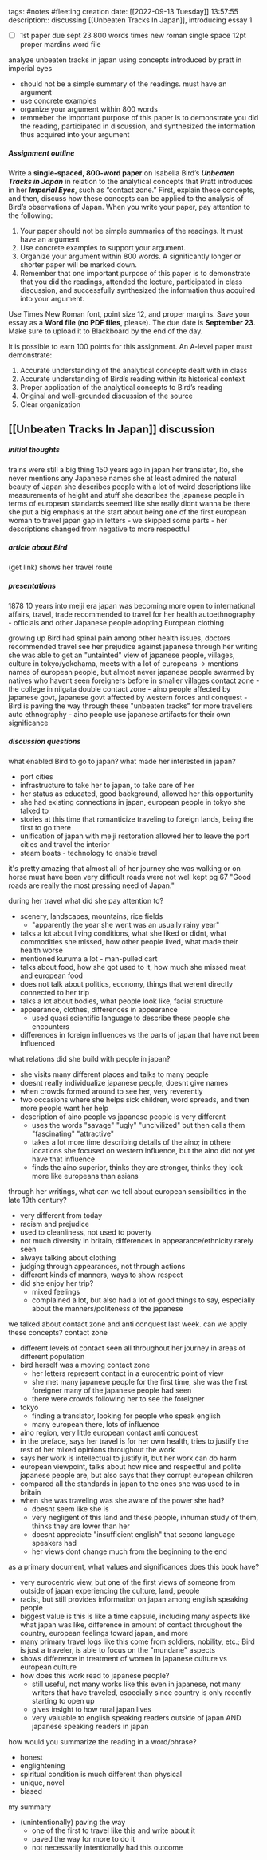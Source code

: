 tags: #notes #fleeting
creation date: [[2022-09-13 Tuesday]] 13:57:55
description:: discussing [[Unbeaten Tracks In Japan]], introducing essay 1

- [ ] 1st paper due sept 23
800 words
times new roman single space 12pt proper mardins word file

analyze unbeaten tracks in japan using concepts introduced by pratt in imperial eyes
- should not be a simple summary of the readings. must have an argument
- use concrete examples
- organize your argument within 800 words
- remmeber the important purpose of this paper is to demonstrate you did the reading, participated in discussion, and synthesized the information thus acquired into your argument

##### Assignment outline

Write a **single-spaced, 800-word paper** on Isabella Bird’s **_Unbeaten Tracks in Japan_** in relation to the analytical concepts that Pratt introduces in her **_Imperial Eyes_**, such as “contact zone.” First, explain these concepts, and then, discuss how these concepts can be applied to the analysis of Bird’s observations of Japan. When you write your paper, pay attention to the following:

1.  Your paper should not be simple summaries of the readings. It must have an argument
2.  Use concrete examples to support your argument.
3.  Organize your argument within 800 words. A significantly longer or shorter paper will be marked down.
4.  Remember that one important purpose of this paper is to demonstrate that you did the readings, attended the lecture, participated in class discussion, and successfully synthesized the information thus acquired into your argument.

Use Times New Roman font, point size 12, and proper margins. Save your essay as a **Word file** (**no PDF files**, please). The due date is **September 23**. Make sure to upload it to Blackboard by the end of the day.

It is possible to earn 100 points for this assignment. An A-level paper must demonstrate:

1.  Accurate understanding of the analytical concepts dealt with in class
2.  Accurate understanding of Bird’s reading within its historical context
3.  Proper application of the analytical concepts to Bird’s reading
4.  Original and well-grounded discussion of the source
5.  Clear organization



## [[Unbeaten Tracks In Japan]] discussion
##### initial thoughts
trains were still a big thing 150 years ago in japan
her translater, Ito, she never mentions any Japanese names
she at least admired the natural beauty of Japan
she describes people with a lot of weird descriptions like measurements of height and stuff
she describes the japanese people in terms of european standards
seemed like she really didnt wanna be there
she put a big emphasis at the start about being one of the first european woman to travel japan
gap in letters - we skipped some parts - her descriptions changed from negative to more respectful

##### article about Bird
(get link)
shows her travel route

##### presentations
1878
10 years into meiji era
japan was becoming more open to international affairs, travel, trade
recommended to travel for her health
autoethnography - officials and other Japanese people adopting European clothing

growing up Bird had spinal pain among other health issues, doctors recommended travel
see her prejudice against japanese through her writing
she was able to get an "untainted" view of japanese people, villages, culture
in tokyo/yokohama, meets with a lot of europeans -> mentions names of european people, but almost never japanese people
swarmed by natives who havent seen foreigners before in smaller villages
contact zone - the college in niigata
double contact zone - aino people affected by japanese govt, japanese govt affected by western forces
anti conquest - Bird is paving the way through these "unbeaten tracks" for more travellers
auto ethnography - aino people use japanese artifacts for their own significance

##### discussion questions
what enabled Bird to go to japan? what made her interested in japan?
- port cities
- infrastructure to take her to japan, to take care of her
- her status as educated, good background, allowed her this opportunity
- she had existing connections in japan, european people in tokyo she talked to
- stories at this time that romanticize traveling to foreign lands, being the first to go there
- unification of japan with meiji restoration allowed her to leave the port cities and travel the interior
- steam boats - technology to enable travel

it's pretty amazing that almost all of her journey she was walking or on horse
must have been very difficult
roads were not well kept
pg 67 "Good roads are really the most pressing need of Japan."

during her travel what did she pay attention to?
- scenery, landscapes, mountains, rice fields
	- "apparently the year she went was an usually rainy year"
- talks a lot about living conditions, what she liked or didnt, what commodities she missed, how other people lived, what made their health worse
- mentioned kuruma a lot - man-pulled cart
- talks about food, how she got used to it, how much she missed meat and european food
- does not talk about politics, economy, things that werent directly connected to her trip
- talks a lot about bodies, what people look like, facial structure
- appearance, clothes, differences in appearance
	- used quasi scientific language to describe these people she encounters
- differences in foreign influences vs the parts of japan that have not been influenced

what relations did she build with people in japan?
- she visits many different places and talks to many people
- doesnt really individualize japanese people, doesnt give names
- when crowds formed around to see her, very reverently
- two occasions where she helps sick children, word spreads, and then more people want her help
- description of aino people vs japanese people is very different
	- uses the words "savage" "ugly" "uncivilized" but then calls them "fascinating" "attractive"
	- takes a lot more time describing details of the aino; in othere locations she focused on western influence, but the aino did not yet have that influence
	- finds the aino superior, thinks they are stronger, thinks they look more like europeans than asians

through her writings, what can we tell about european sensibilities in the late 19th century?
- very different from today
- racism and prejudice
- used to cleanliness, not used to poverty
- not much diversity in britain, differences in appearance/ethnicity rarely seen
- always talking about clothing
- judging through appearances, not through actions
- different kinds of manners, ways to show respect
- did she enjoy her trip?
	- mixed feelings
	- complained a lot, but also had a lot of good things to say, especially about the manners/politeness of the japanese

we talked about contact zone and anti conquest last week. can we apply these concepts?
contact zone
- different levels of contact seen all throughout her journey in areas of different population
- bird herself was a moving contact zone
	- her letters represent contact in a eurocentric point of view
	- she met many japanese people for the first time, she was the first foreigner many of the japanese people had seen
	- there were crowds following her to see the foreigner
- tokyo
	- finding a translator, looking for people who speak english
	- many european there, lots of influence
- aino region, very little european contact
anti conquest
- in the preface, says her travel is for her own health, tries to justify the rest of her mixed opinions throughout the work
- says her work is intellectual to justify it, but her work can do harm
- european viewpoint, talks about how nice and respectful and polite japanese people are, but also says that they corrupt european children
- compared all the standards in japan to the ones she was used to in britain
- when she was traveling was she aware of the power she had?
	- doesnt seem like she is
	- very negligent of this land and these people, inhuman study of them, thinks they are lower than her
	- doesnt appreciate "insufficient english" that second language speakers had
	- her views dont change much from the beginning to the end

as a primary document, what values and significances does this book have?
- very eurocentric view, but one of the first views of someone from outside of japan experiencing the culture, land, people
- racist, but still provides information on japan among english speaking people
- biggest value is this is like a time capsule, including many aspects like what japan was like, difference in amount of contact throughout the country, european feelings toward japan, and more
- many primary travel logs like this come from soldiers, nobility, etc.; Bird is just a traveler, is able to focus on the "mundane" aspects
- shows difference in treatment of women in japanese culture vs european culture
- how does this work read to japanese people?
	- still useful, not many works like this even in japanese, not many writers that have traveled, especially since country is only recently starting to open up
	- gives insight to how rural japan lives
	- very valuable to english speaking readers outside of japan AND japanese speaking readers in japan

how would you summarize the reading in a word/phrase?
- honest
- englightening
- spiritual condition is much different than physical
- unique, novel
- biased

my summary
- (unintentionally) paving the way
	- one of the first to travel like this and write about it
	- paved the way for more to do it
	- not necessarily intentionally had this outcome
